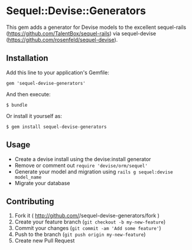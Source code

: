 # Sequel::Devise::Generators

This gem adds a generator for Devise models to the excellent sequel-rails (https://github.com/TalentBox/sequel-rails) via sequel-devise (https://github.com/rosenfeld/sequel-devise).

## Installation

Add this line to your application's Gemfile:

    gem 'sequel-devise-generators'

And then execute:

    $ bundle

Or install it yourself as:

    $ gem install sequel-devise-generators

## Usage

* Create a devise install using the devise:install generator
* Remove or comment out `require 'devise/orm/sequel'`
* Generate your model and migration using `rails g sequel:devise model_name`
* Migrate your database

## Contributing

1. Fork it ( http://github.com/<my-github-username>/sequel-devise-generators/fork )
2. Create your feature branch (`git checkout -b my-new-feature`)
3. Commit your changes (`git commit -am 'Add some feature'`)
4. Push to the branch (`git push origin my-new-feature`)
5. Create new Pull Request

